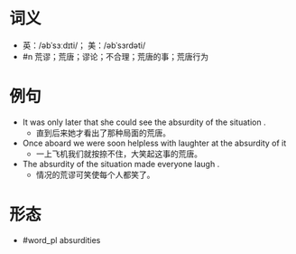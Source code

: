 # 词义
- 英：/əbˈsɜːdɪti/； 美：/əbˈsɜrdəti/
- #n 荒谬；荒唐；谬论；不合理；荒唐的事；荒唐行为
# 例句
- It was only later that she could see the absurdity of the situation .
	- 直到后来她才看出了那种局面的荒唐。
- Once aboard we were soon helpless with laughter at the absurdity of it
	- 一上飞机我们就按捺不住，大笑起这事的荒唐。
- The absurdity of the situation made everyone laugh .
	- 情况的荒谬可笑使每个人都笑了。
# 形态
- #word_pl absurdities
